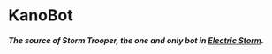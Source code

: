 # KanoBot
##### The source of Storm Trooper, the one and only bot in [Electric Storm](http://tt.fm/electric_storm).

